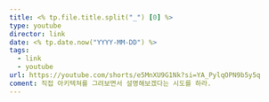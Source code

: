 ```yaml
---
title: <% tp.file.title.split("_") [0] %>
type: youtube
director: link
date: <% tp.date.now("YYYY-MM-DD") %>
tags:
  - link
  - youtube
url: https://youtube.com/shorts/e5MnXU9G1Nk?si=YA_PylqOPN9b5y5q
coment: 직접 아키텍쳐를 그려보면서 설명해보겠다는 시도를 하라.
---
```







